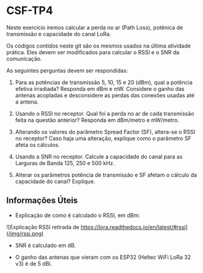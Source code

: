 # CSF-TP4

Neste exercício iremos calcular a perda no ar (Path Loss), potênica de transmissão e capacidade do canal LoRa.

Os códigos contidos neste git são os mesmos usados na última atividade prática. Eles devem ser modificados para calcular o RSSI e o SNR da comunicação.

As seguintes perguntas devem ser respondidas:

1) Para as potências de transmissão 5, 10, 15 e 20 (dBm), qual a potência efetiva irradiada? Responda em dBm e mW. Considere o ganho das antenas acopladas e desconsidere as perdas das conexões usadas até a antena.

2) Usando o RSSI no receptor. Qual foi a perda no ar de cada transmissão feita na questão anterior? Responda em dBm/metro e mW/metro.

3) Alterando os valores do parâmetro Spread Factor (SF), altera-se o RSSI no receptor? Caso haja uma alteração, explique como o parâmetro SF afeta os cálculos.

4) Usando a SNR no receptor. Calcule a capacidade do canal para as Larguras de Banda 125, 250 e 500 kHz. 

5) Alterar os parâmetros potência de transmissão e SF afetam o cálculo da capacidade do canal? Explique.


## Informações Úteis

* Explicação de como é calculado o RSSI, em dBm:

![Explicação RSSI retirada de https://lora.readthedocs.io/en/latest/#rssi](/img/rssi.png)

* SNR é calculado em dB.

* O ganho das antenas que vieram com os ESP32 (Heltec WiFi LoRa 32 v3) é de 5 dBi.